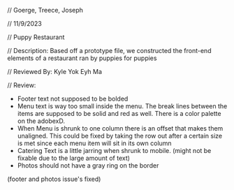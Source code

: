 // Goerge, Treece, Joseph

// 11/9/2023

// Puppy Restaurant

// Description: Based off a prototype file, we constructed the front-end elements of a restaurant ran by puppies for puppies

// Reviewed By: Kyle Yok Eyh Ma

// Review: 
- Footer text not supposed to be bolded
- Menu text is way too small inside the menu. The break lines between the items are supposed to be solid and red as well. There is a color palette on the adobexD.
- When Menu is shrunk to one column there is an offset that makes them unaligned. This could be fixed by taking the row out after a certain size is met since each menu item will sit in its own column
- Catering Text is a little jarring when shrunk to mobile. (might not be fixable due to the large amount of text)
- Photos should not have a gray ring on the border

(footer and photos issue's fixed)



